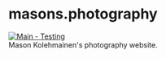 # masons.photography
[![Main - Testing](https://github.com/masonkoleh/masons.photography/actions/workflows/master.yaml/badge.svg)](https://github.com/masonkoleh/masons.photography/actions/workflows/master.yaml)<br/>
Mason Kolehmainen's photography website.
